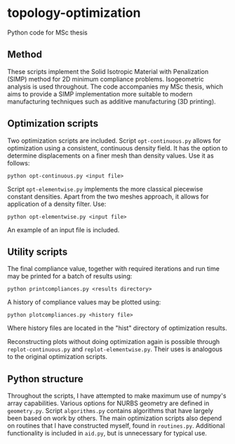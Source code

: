 # topology-optimization
Python code for MSc thesis

## Method

These scripts implement the Solid Isotropic Material with Penalization (SIMP) method for 2D minimum compliance problems. Isogeometric analysis is used throughout. The code accompanies my MSc thesis, which aims to provide a SIMP implementation more suitable to modern manufacturing techniques such as additive manufacturing (3D printing).

## Optimization scripts

Two optimization scripts are included. Script `opt-continuous.py` allows for optimization using a consistent, continuous density field. It has the option to determine displacements on a finer mesh than density values. Use it as follows:

    python opt-continuous.py <input file>

Script `opt-elementwise.py` implements the more classical piecewise constant densities. Apart from the two meshes approach, it allows for application of a density filter. Use:

    python opt-elementwise.py <input file>

An example of an input file is included.

## Utility scripts

The final compliance value, together with required iterations and run time may be printed for a batch of results using:

    python printcompliances.py <results directory>

A history of compliance values may be plotted using:

    python plotcompliances.py <history file>

Where history files are located in the "hist" directory of optimization results.

Reconstructing plots without doing optimization again is possible through `replot-continuous.py` and `replot-elementwise.py`. Their uses is analogous to the original optimization scripts.

## Python structure

Throughout the scripts, I have attempted to make maximum use of numpy's array capabilities. Various options for NURBS geometry are defined in `geometry.py`. Script `algorithms.py` contains algorithms that have largely been based on work by others. The main optimization scripts also depend on routines that I have constructed myself, found in `routines.py`. Additional functionality is included in `aid.py`, but is unnecessary for typical use.
